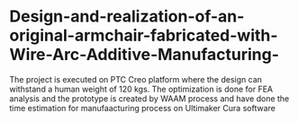 # Design-and-realization-of-an-original-armchair-fabricated-with-Wire-Arc-Additive-Manufacturing-
The project is executed on PTC Creo platform where the design can withstand a human weight of 120 kgs. The optimization is done for FEA analysis and the prototype is created by WAAM process and have done the time estimation for manufaacturing process on Ultimaker Cura software
